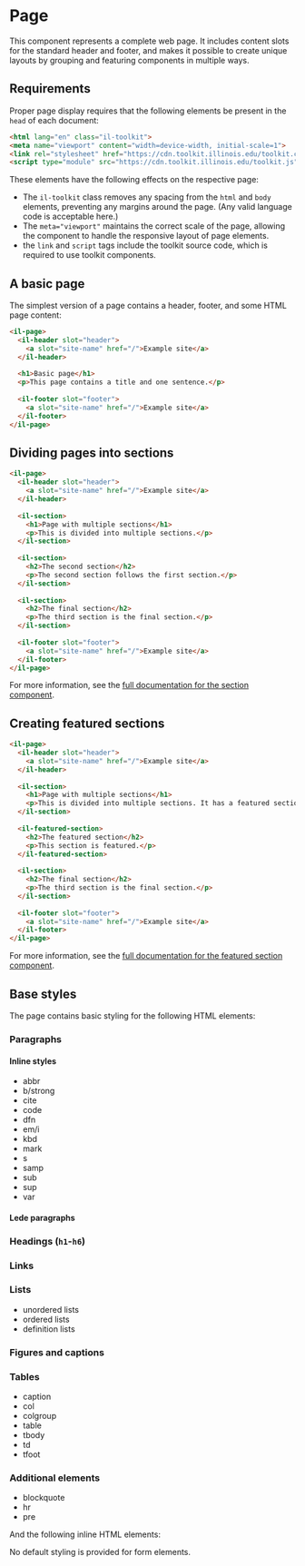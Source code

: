 # Page

This component represents a complete web page. It includes content slots for the standard header and footer, and makes it possible to create unique layouts by grouping and featuring components in multiple ways.

## Requirements

Proper page display requires that the following elements be present in the `head` of each document:

```html
<html lang="en" class="il-toolkit">
<meta name="viewport" content="width=device-width, initial-scale=1">
<link rel="stylesheet" href="https://cdn.toolkit.illinois.edu/toolkit.css">
<script type="module" src="https://cdn.toolkit.illinois.edu/toolkit.js"></script>
```
These elements have the following effects on the respective page:

* The `il-toolkit` class removes any spacing from the `html` and `body` elements, preventing any margins around the page. (Any valid language code is acceptable here.)
* The `meta="viewport"` maintains the correct scale of the page, allowing the component to handle the responsive layout of page elements.
* the `link` and `script` tags include the toolkit source code, which is required to use toolkit components. 

## A basic page

The simplest version of a page contains a header, footer, and some HTML page content:

```html
<il-page>
  <il-header slot="header">
    <a slot="site-name" href="/">Example site</a>
  </il-header>
  
  <h1>Basic page</h1>
  <p>This page contains a title and one sentence.</p>
  
  <il-footer slot="footer">
    <a slot="site-name" href="/">Example site</a>
  </il-footer>
</il-page>
```

## Dividing pages into sections

```html
<il-page>
  <il-header slot="header">
    <a slot="site-name" href="/">Example site</a>
  </il-header>
  
  <il-section>
    <h1>Page with multiple sections</h1>
    <p>This is divided into multiple sections.</p>
  </il-section>
  
  <il-section>
    <h2>The second section</h2>
    <p>The second section follows the first section.</p>
  </il-section>
  
  <il-section>
    <h2>The final section</h2>
    <p>The third section is the final section.</p>
  </il-section>
  
  <il-footer slot="footer">
    <a slot="site-name" href="/">Example site</a>
  </il-footer>
</il-page>
```

For more information, see the <a href="../il-section/README.md">full documentation for the section component</a>.

## Creating featured sections


```html
<il-page>
  <il-header slot="header">
    <a slot="site-name" href="/">Example site</a>
  </il-header>
  
  <il-section>
    <h1>Page with multiple sections</h1>
    <p>This is divided into multiple sections. It has a featured section in the middle.</p>
  </il-section>
  
  <il-featured-section>
    <h2>The featured section</h2>
    <p>This section is featured.</p>
  </il-featured-section>
  
  <il-section>
    <h2>The final section</h2>
    <p>The third section is the final section.</p>
  </il-section>
  
  <il-footer slot="footer">
    <a slot="site-name" href="/">Example site</a>
  </il-footer>
</il-page>
```

For more information, see the <a href="../il-featured-section/README.md">full documentation for the featured section component</a>.


## Base styles

The page contains basic styling for the following HTML elements:

### Paragraphs

#### Inline styles

* abbr
* b/strong
* cite
* code
* dfn
* em/i
* kbd
* mark
* s
* samp
* sub
* sup
* var

#### Lede paragraphs

### Headings (`h1`-`h6`)

### Links

### Lists

* unordered lists
* ordered lists
* definition lists

### Figures and captions

### Tables

* caption
* col
* colgroup
* table
* tbody
* td
* tfoot

### Additional elements

* blockquote
* hr
* pre

And the following inline HTML elements:


No default styling is provided for form elements.